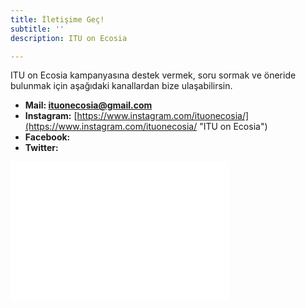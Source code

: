 ```yaml
---
title: İletişime Geç!
subtitle: ''
description: ITU on Ecosia

---
```

ITU on Ecosia kampanyasına destek vermek, soru sormak ve öneride bulunmak için aşağıdaki kanallardan bize ulaşabilirsin.

* **Mail: ituonecosia@gmail.com**
* **Instagram:** [https://www.instagram.com/ituonecosia/](https://www.instagram.com/ituonecosia/ "ITU on Ecosia")
* **Facebook:**
* **Twitter:**

<iframe src="[https://onedrive.live.com/embed?cid=0F2679B208A3887A&amp;resid=F2679B208A3887A%21866&amp;authkey=ADnDDiYu3eI1z7w&amp;em=2&amp;wdAr=1.7777777777777777](https://onedrive.live.com/embed?cid=0F2679B208A3887A&amp;resid=F2679B208A3887A%21866&amp;authkey=ADnDDiYu3eI1z7w&amp;em=2&amp;wdAr=1.7777777777777777 "https://onedrive.live.com/embed?cid=0F2679B208A3887A&amp;resid=F2679B208A3887A%21866&amp;authkey=ADnDDiYu3eI1z7w&amp;em=2&amp;wdAr=1.7777777777777777")" width="350px" height="221px" frameborder="0">Bu <a target="_blank" href="[https://office.com/webapps](https://office.com/webapps "https://office.com/webapps")">Office</a> tarafından sağlanan eklenmiş bir <a target="_blank" href="[https://office.com](https://office.com "https://office.com")">Microsoft Office</a> belgesidir.</iframe>
